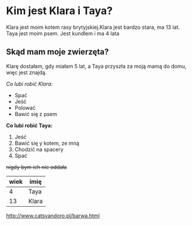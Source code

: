# Kim jest Klara i Taya?

Klara jest moim kotem rasy brytyjskiej.Klara jest bardzo stara, ma 13 lat.
Taya jest moim psem. Jest kundlem i ma 4 lata

## Skąd mam moje zwierzęta?

Klarę dostałam, gdy miałam 5 lat, a Taya przyszła za moją mamą do domu, więc jest znajdą.

_Co lubi robić Klara:_
 - Spać
 - Jeść
 - Polować
 - Bawić się z psem

**Co lubi robić Taya:**

1. Jeść
2. Bawić się y kotem, ze mną
3. Chodzić na spacery
4. Spać

~~nigdy bym ich nie oddała~~

|wiek|imię|
|---|---|
|4|Taya|
|13|Klara|

<http://www.catsvandoro.pl/barwa.html>
